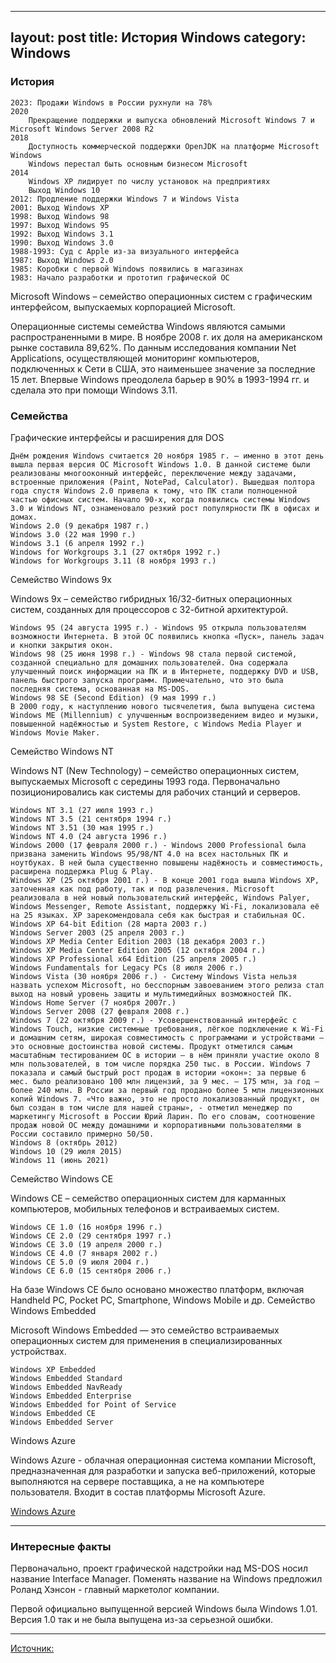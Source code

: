  ---
layout: post
title:  История Windows
category: Windows
---

### История

    2023: Продажи Windows в России рухнули на 78%
    2020
        Прекращение поддержки и выпуска обновлений Microsoft Windows 7 и Microsoft Windows Server 2008 R2
    2018
        Доступность коммерческой поддержки OpenJDK на платформе Microsoft Windows
        Windows перестал быть основным бизнесом Microsoft
    2014
        Windows XP лидирует по числу установок на предприятиях
        Выход Windows 10
    2012: Продление поддержки Windows 7 и Windows Vista
    2001: Выход Windows XP
    1998: Выход Windows 98
    1997: Выход Windows 95
    1992: Выход Windows 3.1
    1990: Выход Windows 3.0
    1988-1993: Суд с Apple из-за визуального интерфейса
    1987: Выход Windows 2.0
    1985: Коробки с первой Windows появились в магазинах
    1983: Начало разработки и прототип графической ОС

Microsoft Windows – семейство операционных систем с графическим интерфейсом, выпускаемых корпорацией Microsoft.

Операционные системы семейства Windows являются самыми распространенными в мире. В ноябре 2008 г. их доля на американском рынке составила 89,62%. По данным исследования компании Net Applications, осуществляющей мониторинг компьютеров, подключенных к Сети в США, это наименьшее значение за последние 15 лет. Впервые Windows преодолела барьер в 90% в 1993-1994 гг. и сделала это при помощи Windows 3.11.

### Семейства

Графические интерфейсы и расширения для DOS

    Днём рождения Windows считается 20 ноября 1985 г. – именно в этот день вышла первая версия ОС Microsoft Windows 1.0. В данной системе были реализованы многооконный интерфейс, переключение между задачами, встроенные приложения (Paint, NotePad, Calculator). Вышедшая полтора года спустя Windows 2.0 привела к тому, что ПК стали полноценной частью офисных систем. Начало 90-х, когда появились системы Windows 3.0 и Windows NT, ознаменовало резкий рост популярности ПК в офисах и домах.
    Windows 2.0 (9 декабря 1987 г.)
    Windows 3.0 (22 мая 1990 г.)
    Windows 3.1 (6 апреля 1992 г.)
    Windows for Workgroups 3.1 (27 октября 1992 г.)
    Windows for Workgroups 3.11 (8 ноября 1993 г.)

Семейство Windows 9x

Windows 9x – семейство гибридных 16/32-битных операционных систем, созданных для процессоров с 32-битной архитектурой.

    Windows 95 (24 августа 1995 г.) - Windows 95 открыла пользователям возможности Интернета. В этой ОС появились кнопка «Пуск», панель задач и кнопки закрытия окон.
    Windows 98 (25 июня 1998 г.) - Windows 98 стала первой системой, созданной специально для домашних пользователей. Она содержала улучшенный поиск информации на ПК и в Интернете, поддержку DVD и USB, панель быстрого запуска программ. Примечательно, что это была последняя система, основанная на MS-DOS.
    Windows 98 SE (Second Edition) (9 мая 1999 г.)
    В 2000 году, к наступлению нового тысячелетия, была выпущена система Windows ME (Millennium) с улучшенным воспроизведением видео и музыки, повышенной надёжностью и System Restore, с Windows Media Player и Windows Movie Maker.

Семейство Windows NT

Windows NT (New Technology) – семейство операционных систем, выпускаемых Microsoft с середины 1993 года. Первоначально позиционировались как системы для рабочих станций и серверов.

    Windows NT 3.1 (27 июля 1993 г.)
    Windows NT 3.5 (21 сентября 1994 г.)
    Windows NT 3.51 (30 мая 1995 г.)
    Windows NT 4.0 (24 августа 1996 г.)
    Windows 2000 (17 февраля 2000 г.) - Windows 2000 Professional была призвана заменить Windows 95/98/NT 4.0 на всех настольных ПК и ноутбуках. В ней была существенно повышены надёжность и совместимость, расширена поддержка Plug & Play.
    Windows XP (25 октября 2001 г.) - В конце 2001 года вышла Windows XP, заточенная как под работу, так и под развлечения. Microsoft реализовала в ней новый пользовательский интерфейс, Windows Palyer, Windows Messenger, Remote Assistant, поддержку Wi-Fi, локализовала её на 25 языках. XP зарекомендовала себя как быстрая и стабильная ОС.
    Windows XP 64-bit Edition (28 марта 2003 г.)
    Windows Server 2003 (25 апреля 2003 г.)
    Windows XP Media Center Edition 2003 (18 декабря 2003 г.)
    Windows XP Media Center Edition 2005 (12 октября 2004 г.)
    Windows XP Professional x64 Edition (25 апреля 2005 г.)
    Windows Fundamentals for Legacy PCs (8 июля 2006 г.)
    Windows Vista (30 ноября 2006 г.) - Систему Windows Vista нельзя назвать успехом Microsoft, но бесспорным завоеванием этого релиза стал выход на новый уровень защиты и мультимедийных возможностей ПК.
    Windows Home Server (7 ноября 2007г.)
    Windows Server 2008 (27 февраля 2008 г.)
    Windows 7 (22 октября 2009 г.) - Усовершенствованный интерфейс с Windows Touch, низкие системные требования, лёгкое подключение к Wi-Fi и домашним сетям, широкая совместимость с программами и устройствами – это основные достоинства новой системы. Продукт отметился самым масштабным тестированием ОС в истории – в нём приняли участие около 8 млн пользователей, в том числе порядка 250 тыс. в России. Windows 7 показала и самый быстрый рост продаж в истории «окон»: за первые 6 мес. было реализовано 100 млн лицензий, за 9 мес. – 175 млн, за год – более 240 млн. В России за первый год продано более 5 млн лицензионных копий Windows 7. «Что важно, это не просто локализованный продукт, он был создан в том числе для нашей страны», - отметил менеджер по маркетингу Microsoft в России Юрий Ларин. По его словам, соотношение продаж новой ОС между домашними и корпоративными пользователями в России составило примерно 50/50.
    Windows 8 (октябрь 2012)
    Windows 10 (29 июля 2015)
    Windows 11 (июнь 2021)

Семейство Windows CE

Windows CE – семейство операционных систем для карманных компьютеров, мобильных телефонов и встраиваемых систем.

    Windows CE 1.0 (16 ноября 1996 г.)
    Windows CE 2.0 (29 сентября 1997 г.)
    Windows CE 3.0 (19 апреля 2000 г.)
    Windows CE 4.0 (7 января 2002 г.)
    Windows CE 5.0 (9 июля 2004 г.)
    Windows CE 6.0 (15 сентября 2006 г.)

На базе Windows CE было основано множество платформ, включая Handheld PC, Pocket PC, Smartphone, Windows Mobile и др.
Семейство Windows Embedded

Microsoft Windows Embedded — это семейство встраиваемых операционных систем для применения в специализированных устройствах.

    Windows XP Embedded
    Windows Embedded Standard
    Windows Embedded NavReady
    Windows Embedded Enterprise
    Windows Embedded for Point of Service
    Windows Embedded CE
    Windows Embedded Server

Windows Azure

Windows Azure - облачная операционная система компании Microsoft, предназначенная для разработки и запуска веб-приложений, которые выполняются на сервере поставщика, а не на компьютере пользователя. Входит в состав платформы Microsoft Azure.

[Windows Azure](https://www.tadviser.ru/index.php/Windows_Azure)

---

### Интересные факты

Первоначально, проект графической надстройки над MS-DOS носил название Interface Manager. Поменять название на Windows предложил Роланд Хэнсон - главный маркетолог компании.

Первой официально выпущенной версией Windows была Windows 1.01. Версия 1.0 так и не была выпущена из-за серьезной ошибки.

---

[Источник:](https://www.tadviser.ru/index.php/%D0%9F%D1%80%D0%BE%D0%B4%D1%83%D0%BA%D1%82:Microsoft_Windows)
